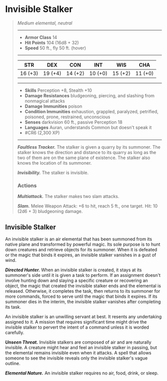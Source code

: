 # Invisible Stalker
>*Medium elemental, neutral*
>___
>- **Armor Class** 14
>- **Hit Points** 104 (16d8 + 32)
>- **Speed** 50 ft., fly 50 ft. (hover)
>___
>|STR|DEX|CON|INT|WIS|CHA|
>|:---:|:---:|:---:|:---:|:---:|:---:|
>|16 (+3)|19 (+4)|14 (+2)|10 (+0)|15 (+2)|11 (+0)|
>___
>- **Skills** Perception +8, Stealth +10
>- **Damage Resistances** bludgeoning, piercing, and slashing from nonmagical attacks
>- **Damage Immunities** poison
>- **Condition Immunities** exhaustion, grappled, paralyzed, petrified, poisoned, prone, restrained, unconscious
>- **Senses** darkvision 60 ft., passive Perception 18
>- **Languages** Auran, understands Common but doesn't speak it
>- #CR6 (2,300 XP)
>___
>***Faultless Tracker.*** The stalker is given a quarry by its summoner. The stalker knows the direction and distance to its quarry as long as the two of them are on the same plane of existence. The stalker also knows the location of its summoner.  
>
>***Invisibility.*** The stalker is invisible.  
>
>### Actions
>***Multiattack.*** The stalker makes two slam attacks.  
>
>***Slam.*** Melee Weapon Attack: +6 to hit, reach 5 ft., one target. Hit: 10 (2d6 + 3) bludgeoning damage.

## Invisible Stalker

An invisible stalker is an air elemental that has been summoned from its native plane and transformed by powerful magic. Its sole purpose is to hunt down creatures and retrieve objects for its summoner. When it is defeated or the magic that binds it expires, an invisible stalker vanishes in a gust of wind.

***Directed Hunter.*** When an invisible stalker is created, it stays at its summoner's side until it is given a task to perform. If an assignment doesn't involve hunting down and slaying a specific creature or recovering an object, the magic that created the invisible stalker ends and the elemental is released. Otherwise, it completes the task, then returns to its summoner for more commands, forced to serve until the magic that binds it expires. If its summoner dies in the interim, the invisible stalker vanishes after completing its task.

An invisible stalker is an unwilling servant at best. It resents any undertaking assigned to it. A mission that requires significant time might drive the invisible stalker to pervert the intent of a command unless it is worded carefully.

***Unseen Threat.*** Invisible stalkers are composed of air and are naturally invisible. A creature might hear and feel an invisible stalker in passing, but the elemental remains invisible even when it attacks. A spell that allows someone to see the invisible reveals only the invisible stalker's vague outline.

***Elemental Nature.*** An invisible stalker requires no air, food, drink, or sleep.